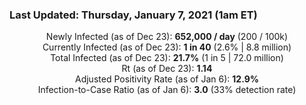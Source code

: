 ### Last Updated: Thursday, January 7, 2021 (1am ET)
<p align="center">
Newly Infected (as of Dec 23): <b>652,000 / day</b> 
(200 / 100k)<br>
Currently Infected (as of Dec 23): <b>1 in 40</b>
(2.6% | 8.8 million)<br>
Total Infected (as of Dec 23): <b>21.7%</b>
(1 in 5 | 72.0 million)<br>
Rt (as of Dec 23): <b>1.14</b><br>
Adjusted Positivity Rate (as of Jan 6): <b>12.9%</b><br>
Infection-to-Case Ratio (as of Jan 6): <b>3.0</b> (33% detection rate)</p>